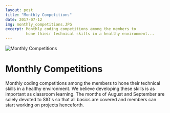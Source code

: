 ```yaml
---
layout: post
title: "Monthly Competitions"
date: 2017-07-12
img: monthly_competitions.JPG
excerpt: Monthly coding competitions among the members to
         hone thieir technical skills in a healthy environment...
---
```

![Monthly Competitions]({{site.baseurl}}/images/monthly_competitions.JPG)

# Monthly Competitions
Monthly coding competitions among the members to
hone their technical skills in a healthy environment. We believe developing these skills is as important as classroom learning. The months of August and September are solely devoted to SIG's so that all basics are covered and members can start working on projects henceforth. 
